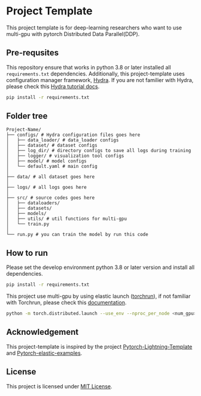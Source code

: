 # Project Template
This project template is for deep-learning researchers who want to use multi-gpu with pytorch Distributed Data Parallel(DDP).

## Pre-requsites
This repository ensure that works in python 3.8 or later installed all `requirements.txt` dependencies. Additionally, this project-template uses configuration manager framework, [Hydra](https://hydra.cc/). If you are not familier with Hydra, please check this [Hydra tutorial docs](https://hydra.cc/docs/intro/).

```bash
pip install -r requirements.txt
```

## Folder tree
```text
Project-Name/
├── configs/ # Hydra configuration files goes here
│   ├── data_loader/ # data_loader configs
│   ├── dataset/ # dataset configs
│   ├── log_dir/ # directory configs to save all logs during training
│   ├── logger/ # visualization tool configs
│   ├── model/ # model configs
│   └── default.yaml # main config
│
├── data/ # all dataset goes here
│
├── logs/ # all logs goes here
│
├── src/ # source codes goes here
│   ├── dataloaders/ 
│   ├── datasets/
│   ├── models/
│   ├── utils/ # util functions for multi-gpu
│   └── train.py 
│
└── run.py # you can train the model by run this code
```

## How to run
Please set the develop environment python 3.8 or later version and install all dependencies.

```bash
pip install -r requirements.txt
```

This project use multi-gpu by using elastic launch ([torchrun](https://pytorch.org/docs/stable/elastic/run.html)), if not familiar with Torchrun, please check this [documentation](https://pytorch.org/docs/stable/distributed.elastic.html).

```bash
python -m torch.distributed.launch --use_env --nproc_per_node <num_gpu> run.py
```

## Acknowledgement
This project-template is inspired by the project [Pytorch-Lightning-Template](https://github.com/ashleve/lightning-hydra-template) and [Pytorch-elastic-examples](https://github.com/pytorch/elastic/tree/master/examples).

## License
This project is licensed under [MIT License](LICENSE).